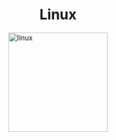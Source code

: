 <h1 
style="
text-align: center; 
font-weight: bolder;
">
Linux
</h1>

<img src="https://upload.wikimedia.org/wikipedia/commons/thumb/3/35/Tux.svg/869px-Tux.svg.png" alt="linux" width="200"
style="display: block; margin: 0 auto;" />